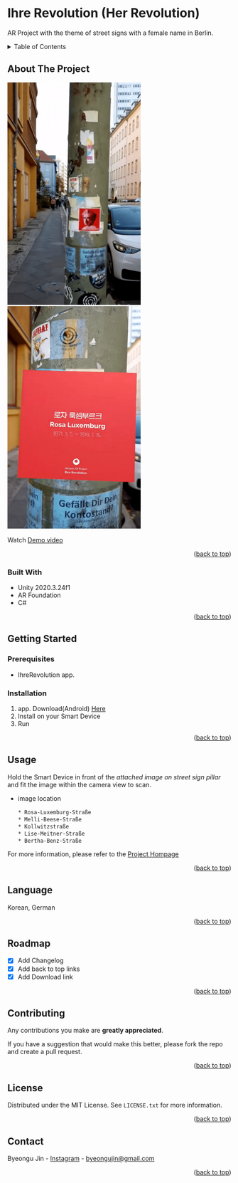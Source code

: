 # Ihre Revolution (Her Revolution)
AR Project with the theme of street signs with a female name in Berlin. 


<!-- TABLE OF CONTENTS -->
<details>
  <summary>Table of Contents</summary>
  <ol>
    <li>
      <a href="#about-the-project">About The Project</a>
      <ul>
        <li><a href="#built-with">Built With</a></li>
      </ul>
    </li>
    <li>
      <a href="#getting-started">Getting Started</a>
      <ul>
        <li><a href="#prerequisites">Prerequisites</a></li>
        <li><a href="#installation">Installation</a></li>
      </ul>
    </li>
    <li><a href="#usage">Usage</a></li>
    <li><a href="#language">Language</a></li>
    <li><a href="#roadmap">Roadmap</a></li>
    <li><a href="#contributing">Contributing</a></li>
    <li><a href="#license">License</a></li>
    <li><a href="#contact">Contact</a></li>
  </ol>
</details>



<!-- ABOUT THE PROJECT -->
## About The Project

<img src ="https://github.com/byeongujin/AR_IhreRevolution/blob/main/images/screenshot1.png" width = "300" height = "500"> <img src ="https://github.com/byeongujin/AR_IhreRevolution/blob/main/images/screenshot2.png" width = "300" height = "500">

Watch [Demo video](https://drive.google.com/drive/folders/1jSU6mGa_w9yQfNTAtduaV9eYeY8KYl_z?usp=sharing)

<p align="right">(<a href="#top">back to top</a>)</p>

### Built With

* Unity 2020.3.24f1
* AR Foundation
* C#

<p align="right">(<a href="#top">back to top</a>)</p>



<!-- GETTING STARTED -->
## Getting Started

### Prerequisites

* IhreRevolution app.

### Installation

1. app. Download(Android) [Here](https://drive.google.com/file/d/1qpYIcEmxCgMl2c-wXpsYNWekiY24d4Lp/view?usp=sharing)
2. Install on your Smart Device
3. Run

<p align="right">(<a href="#top">back to top</a>)</p>



<!-- USAGE EXAMPLES -->
## Usage
Hold the Smart Device in front of the _attached image on street sign pillar_ and fit the image within the camera view to scan.

* image location
  ```
  * Rosa-Luxemburg-Straße
  * Melli-Beese-Straße
  * Kollwitzstraße
  * Lise-Meitner-Straße
  * Bertha-Benz-Straße
  ```

For more information, please refer to the [Project Hompage](http://oktopusmagazine.com/arproject)

<p align="right">(<a href="#top">back to top</a>)</p>



<!-- LANGUAGE -->
## Language
Korean, German

<p align="right">(<a href="#top">back to top</a>)</p>



<!-- ROADMAP -->
## Roadmap

- [x] Add Changelog
- [x] Add back to top links
- [x] Add Download link

<p align="right">(<a href="#top">back to top</a>)</p>



<!-- CONTRIBUTING -->
## Contributing

Any contributions you make are **greatly appreciated**.

If you have a suggestion that would make this better, please fork the repo and create a pull request. 

<p align="right">(<a href="#top">back to top</a>)</p>



<!-- LICENSE -->
## License

Distributed under the MIT License. See `LICENSE.txt` for more information.

<p align="right">(<a href="#top">back to top</a>)</p>



<!-- CONTACT -->
## Contact

Byeongu Jin - [Instagram](https://www.instagram.com/byeongujin427) - byeongujin@gmail.com

<p align="right">(<a href="#top">back to top</a>)</p>




